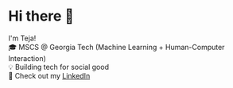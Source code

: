 # Hi there 👋

I'm Teja!  
🎓 MSCS @ Georgia Tech (Machine Learning + Human-Computer Interaction)  
💡 Building tech for social good  
💙 Check out my [LinkedIn](https://www.linkedin.com/in/teja-rb/)

<!--
**tejaswini-rb/tejaswini-rb** is a ✨ _special_ ✨ repository because its `README.md` (this file) appears on your GitHub profile.

Here are some ideas to get you started:

- 🔭 I’m currently working on ...
- 🌱 I’m currently learning ...
- 👯 I’m looking to collaborate on ...
- 🤔 I’m looking for help with ...
- 💬 Ask me about ...
- 📫 How to reach me: ...
- 😄 Pronouns: ...
- ⚡ Fun fact: ...
-->
